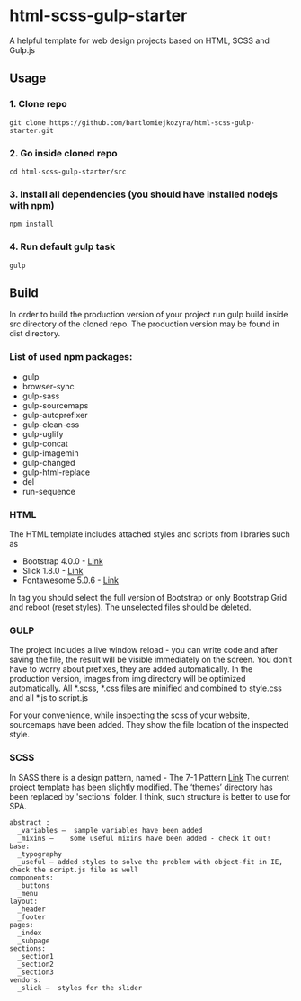 # html-scss-gulp-starter
A helpful template for web design projects based on HTML, SCSS and Gulp.js


## Usage
### 1. Clone repo
```
git clone https://github.com/bartlomiejkozyra/html-scss-gulp-starter.git
```

### 2. Go inside cloned repo
```
cd html-scss-gulp-starter/src
```

### 3. Install all dependencies (you should have installed nodejs with npm)
```
npm install
```

### 4. Run default gulp task
```
gulp
```


## Build
In order to build the production version of your project run gulp build inside src directory of the cloned repo. The production version may be found in dist directory.

### List of used npm packages:
- gulp
- browser-sync
- gulp-sass
- gulp-sourcemaps
- gulp-autoprefixer
- gulp-clean-css
- gulp-uglify
- gulp-concat
- gulp-imagemin
- gulp-changed
- gulp-html-replace
- del
- run-sequence

### HTML
The HTML template includes attached styles and scripts from libraries such as
- Bootstrap 4.0.0 - [Link](https://getbootstrap.com)
- Slick 1.8.0 - [Link](http://kenwheeler.github.io/slick)
- Fontawesome 5.0.6 - [Link](https://fontawesome.com)

In <head> tag you should select the full version of Bootstrap or only Bootstrap Grid and reboot (reset styles). The unselected files should be deleted.

### GULP
The project includes a live window reload - you can write code and after saving the file, the result will be visible immediately on the screen. You don’t have to worry about prefixes, they are added automatically. In the production version, images from img directory will be optimized automatically. All *.scss, *.css files are minified and combined to style.css and all *.js to script.js

For your convenience, while inspecting the scss of your website, sourcemaps have been added. They show the file location of the inspected style.

### SCSS
In SASS there is a design pattern, named - The 7-1 Pattern [Link](https://sass-guidelin.es/#the-7-1-pattern)
The current project template has been slightly modified. The ‘themes’ directory has been replaced by 'sections' folder. I think, such structure is better to use for SPA.

```
abstract :
  _variables –  sample variables have been added
  _mixins –    some useful mixins have been added - check it out!
base:
  _typography
  _useful – added styles to solve the problem with object-fit in IE, check the script.js file as well
components:
  _buttons  
  _menu
layout:
  _header
  _footer
pages:
  _index
  _subpage
sections:
  _section1
  _section2
  _section3
vendors:
  _slick –  styles for the slider
```
